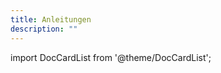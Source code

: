 ```yaml
---
title: Anleitungen
description: ""
---
```


import DocCardList from '@theme/DocCardList';

<DocCardList />